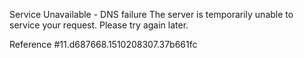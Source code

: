 Service Unavailable - DNS failure The server is temporarily unable to service your request. Please try again later.

Reference #11.d687668.1510208307.37b661fc